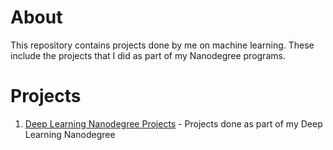 # About
This repository contains projects done by me on machine learning. These include the projects that I did as part of my Nanodegree programs. 

# Projects
1. [Deep Learning Nanodegree Projects](./DLND/) - Projects done as part of my Deep Learning Nanodegree
